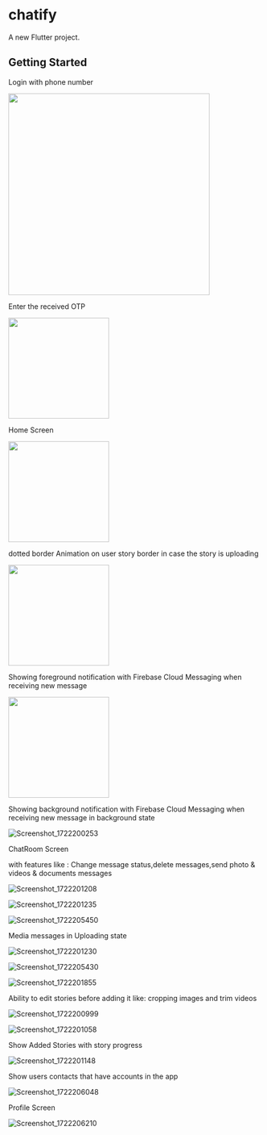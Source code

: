 # chatify

A new Flutter project.

## Getting Started

  Login with phone number
  
<img src="https://github.com/user-attachments/assets/bcc83089-7571-4eef-ad6b-8255e318d59a" width="400" />

  Enter the received OTP

<img src="https://github.com/user-attachments/assets/f3edca53-c7f2-4708-a407-fba40d2076ca" width="200" />

  Home Screen
  
<img src="https://github.com/user-attachments/assets/dec8b244-ae40-4833-a2f1-1fd6944f3b47" width="200" />

dotted border Animation on user story border in case the story is uploading

<img src="https://github.com/user-attachments/assets/32d05e9d-2ef4-49c1-8b76-c9364e7f0850)" width="200" />

Showing foreground notification with Firebase Cloud Messaging when receiving new message

<img src="https://github.com/user-attachments/assets/ccbe13ad-39f2-4f3d-870d-2f074e40131e" width="200" />

Showing background notification with Firebase Cloud Messaging when receiving new message in background state

![Screenshot_1722200253](https://github.com/user-attachments/assets/32697f31-9601-4d61-b956-64816465377b)

ChatRoom Screen

with features like : Change message status,delete messages,send photo & videos & documents messages

![Screenshot_1722201208](https://github.com/user-attachments/assets/6c19e9a4-af53-4f4b-9995-1cc996a5ee94)

![Screenshot_1722201235](https://github.com/user-attachments/assets/f1f478e4-1abd-48db-9c72-3f3bf09f1150)

![Screenshot_1722205450](https://github.com/user-attachments/assets/de3da0c6-c041-4b53-b4d3-cb69070daed8)

Media messages in Uploading state

![Screenshot_1722201230](https://github.com/user-attachments/assets/a9df9b76-6f06-4298-a065-e957ee19f880)

![Screenshot_1722205430](https://github.com/user-attachments/assets/002afb98-1e27-420b-b1b0-716253021e6a)

![Screenshot_1722201855](https://github.com/user-attachments/assets/4c6aebb2-8b31-4b5e-9ef9-05f64e724ae7)

Ability to edit stories before adding it like: cropping images and trim videos

![Screenshot_1722200999](https://github.com/user-attachments/assets/b37c7418-170f-4394-b6df-734904c5153a)

![Screenshot_1722201058](https://github.com/user-attachments/assets/55db5be2-6ce6-453e-8bb5-c91cd885e9b1)

Show Added Stories with story progress 

![Screenshot_1722201148](https://github.com/user-attachments/assets/8086c810-87fe-43a7-8300-b9a7053d2c85)

Show users contacts that have accounts in the app

![Screenshot_1722206048](https://github.com/user-attachments/assets/3d5ec888-e23b-4f26-8318-12e76c50600b)

Profile Screen

![Screenshot_1722206210](https://github.com/user-attachments/assets/8a71486d-22e2-41bb-9cb4-cb21040a2bfa)

